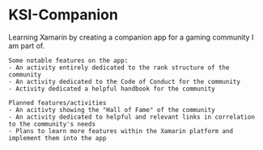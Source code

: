 # KSI-Companion
Learning Xamarin by creating a companion app for a gaming community I am part of.

```
Some notable features on the app:
- An activity entirely dedicated to the rank structure of the community
- An activity dedicated to the Code of Conduct for the community
- Activity dedicated a helpful handbook for the community

Planned features/activities
- An acitivty showing the "Hall of Fame" of the community
- An activity dedicated to helpful and relevant links in correlation to the community's needs
- Plans to learn more features within the Xamarin platform and implement them into the app
```
